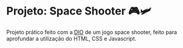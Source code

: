 # Projeto: Space Shooter 🎮:small_airplane:

Projeto prático feito com a [DIO](https://web.dio.me/home) de um jogo space shooter, feito para aprofundar a utilização do HTML, CSS e Javascript.